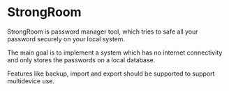 # StrongRoom
StrongRoom is password manager tool, which tries to safe all your password securely on your local system. 

The main goal is to implement a system which has no internet connectivity and only stores the passwords on a local database. 

Features like backup, import and export should be supported to support multidevice use. 


